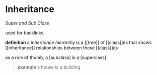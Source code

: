 # Inheritance

_Super and Sub Class_

used for backlinks

**definition** a _inheritance hierarchy_ is a [[tree]] of [[class]]es that shows [[inheritance]] relationships between those [[class]]es

as a rule of thumb, a [subclass] _is a_ [superclass]

> **example** a house _is a_ building
